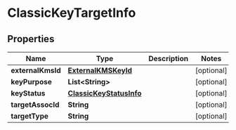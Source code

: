 

# ClassicKeyTargetInfo


## Properties

Name | Type | Description | Notes
------------ | ------------- | ------------- | -------------
**externalKmsId** | [**ExternalKMSKeyId**](ExternalKMSKeyId.md) |  |  [optional]
**keyPurpose** | **List&lt;String&gt;** |  |  [optional]
**keyStatus** | [**ClassicKeyStatusInfo**](ClassicKeyStatusInfo.md) |  |  [optional]
**targetAssocId** | **String** |  |  [optional]
**targetType** | **String** |  |  [optional]



